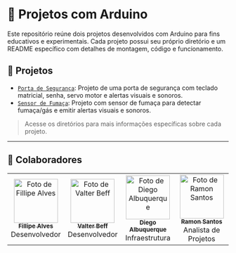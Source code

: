 # 🔧 Projetos com Arduino

Este repositório reúne dois projetos desenvolvidos com Arduino para fins educativos e experimentais. Cada projeto possui seu próprio diretório e um README específico com detalhes de montagem, código e funcionamento.

## 📁 Projetos

- [`Porta de Segurança`](./porta_arduino): Projeto de uma porta de segurança com teclado matricial, senha, servo motor e alertas visuais e sonoros.
- [`Sensor de Fumaça`](./sensor_fumaca_arduino): Projeto com sensor de fumaça para detectar fumaça/gás e emitir alertas visuais e sonoros.

> Acesse os diretórios para mais informações específicas sobre cada projeto.

---

## 🧠 Colaboradores

<table>
  <tr>
    <td align="center">
      <a href="https://github.com/FillipeAlves94">
        <img src="https://github.com/FillipeAlves94.png" width="100px;" alt="Foto de Fillipe Alves"/><br />
        <sub><b>Fillipe Alves</b></sub>
      </a><br />
      Desenvolvedor
    </td>
    <td align="center">
      <a href="https://github.com/ValterBeff">
        <img src="https://github.com/ValterBeff.png" width="100px;" alt="Foto de Valter Beff"/><br />
        <sub><b>Valter Beff</b></sub>
      </a><br />
      Desenvolvedor
    </td>
    <td align="center">
      <a href="https://github.com/diegoalbuquerquevj">
        <img src="https://github.com/diegoalbuquerquevj.png" width="100px;" alt="Foto de Diego Albuquerque"/><br />
        <sub><b>Diego Albuquerque</b></sub>
      </a><br />
      Infraestrutura
    </td>
    <td align="center">
      <a href="https://github.com/Ramoninfo">
        <img src="https://github.com/Ramoninfo.png" width="100px;" alt="Foto de Ramon Santos"/><br />
        <sub><b>Ramon Santos</b></sub>
      </a><br />
      Analista de Projetos
    </td>
  </tr>
</table>
